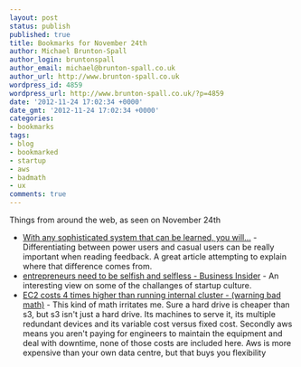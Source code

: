 ```yaml
---
layout: post
status: publish
published: true
title: Bookmarks for November 24th
author: Michael Brunton-Spall
author_login: bruntonspall
author_email: michael@brunton-spall.co.uk
author_url: http://www.brunton-spall.co.uk
wordpress_id: 4859
wordpress_url: http://www.brunton-spall.co.uk/?p=4859
date: '2012-11-24 17:02:34 +0000'
date_gmt: '2012-11-24 17:02:34 +0000'
categories:
- bookmarks
tags:
- blog
- bookmarked
- startup
- aws
- badmath
- ux
comments: true
---
```

<p>Things from around the web, as seen on November 24th</p>
<ul>
<li><a href="https://t.co/DYTLC5sj">With any sophisticated system that can be learned, you will&hellip;</a> - Differentiating between power users and casual users can be really important when reading feedback. A great article attempting to explain where that difference comes from.</li>
<li><a href="http://www.businessinsider.com/mark-suster-entrepreneur-2012-11">entrepreneurs need to be selfish and selfless - Business Insider</a> - An interesting view on some of the challanges of startup culture.</li>
<li><a href="http://deepvalue.net/ec2-is-380-more-expensive-than-internal-cluster/">EC2 costs 4 times higher than running internal cluster - (warning bad math)</a> - This kind of math irritates me. Sure a hard drive is cheaper than s3, but s3 isn&#039;t just a hard drive. Its machines to serve it, its multiple redundant devices and its variable cost versus fixed cost. Secondly aws means you aren&#039;t paying for engineers to maintain the equipment and deal with downtime, none of those costs are included here. Aws is more expensive than your own data centre, but that buys you flexibility</li>
</ul>
